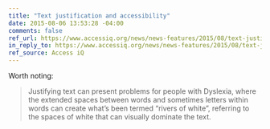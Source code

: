 ```yaml
---
title: "Text justification and accessibility"
date: 2015-08-06 13:53:28 -04:00
comments: false
ref_url: https://www.accessiq.org/news/news-features/2015/08/text-justification-and-accessibility
in_reply_to: https://www.accessiq.org/news/news-features/2015/08/text-justification-and-accessibility
ref_source: Access iQ
---
```


Worth noting:

> Justifying text can present problems for people with Dyslexia, where the extended spaces between words and sometimes letters within words can create what’s been termed “rivers of white”, referring to the spaces of white that can visually dominate the text.
